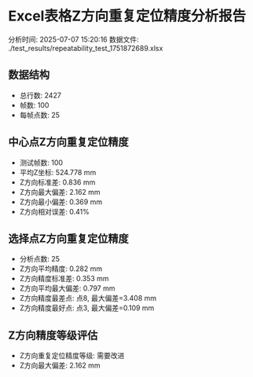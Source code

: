 # Excel表格Z方向重复定位精度分析报告

分析时间: 2025-07-07 15:20:16
数据文件: ./test_results/repeatability_test_1751872689.xlsx

## 数据结构

- 总行数: 2427
- 帧数: 100
- 每帧点数: 25

## 中心点Z方向重复定位精度

- 测试帧数: 100
- 平均Z坐标: 524.778 mm
- Z方向标准差: 0.836 mm
- Z方向最大偏差: 2.162 mm
- Z方向最小偏差: 0.369 mm
- Z方向相对误差: 0.41%

## 选择点Z方向重复定位精度

- 分析点数: 25
- Z方向平均精度: 0.282 mm
- Z方向精度标准差: 0.353 mm
- Z方向平均最大偏差: 0.797 mm
- Z方向精度最差点: 点8, 最大偏差=3.408 mm
- Z方向精度最好点: 点3, 最大偏差=0.109 mm

## Z方向精度等级评估

- Z方向重复定位精度等级: 需要改进
- Z方向最大偏差: 2.162 mm

